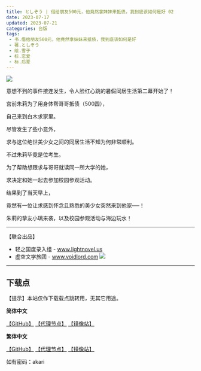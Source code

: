 ```yaml
---
title: としぞう | 借给朋友500元，他竟然拿妹妹来抵债，我到底该如何是好 02
date: 2023-07-17
updated: 2023-07-21
categories: 台版
tags: 
 - 书.借给朋友500元，他竟然拿妹妹来抵债，我到底该如何是好
 - 著.としぞう
 - 绘.雪子
 - 标.恋爱
 - 标.后辈
---
```


![](https://ghproxy.com/https://raw.githubusercontent.com/qtqtEricChiu/LightSnacks/master/pages/source/23/07/21/akari/akari.02.jpg)

意想不到的事件接连发生，令人脸红心跳的暑假同居生活第二幕开始了！

宫前朱莉为了用身体帮哥哥抵债（500圆），

自己来到白木求家里。

尽管发生了些小意外，

求与这位绝世美少女之间的同居生活不知为何非常顺利。

不过朱莉毕竟是位考生。

为了帮助想跟求与哥哥就读同一所大学的她，

求决定和她一起去参加校园参观活动。

结果到了当天早上，

竟然有一位让求感到怀念且熟悉的美少女突然来到他家──！

朱莉的挚友小璃来袭，以及校园参观活动与海边玩水！

---

【联合出品】

- 轻之国度录入组 -
www.lightnovel.us
- 虚空文学旅团 -
www.voidlord.com
![](https://cdn.staticaly.com/gh/Minami926494/EPUB-COVER@main/logo.webp)

---

## 下载点

【提示】本站仅作下载载点跳转用，无其它用途。

**简体中文**

[【GitHub】](https://raw.githubusercontent.com/qtqtEricChiu/LightSnacks/master/pages/source/23/07/21/akari/%5B%E3%81%A8%E3%81%97%E3%81%9E%E3%81%86%5D.%E5%80%9F%E7%BB%99%E6%9C%8B%E5%8F%8B500%E5%85%83%EF%BC%8C%E4%BB%96%E7%AB%9F%E7%84%B6%E6%8B%BF%E5%A6%B9%E5%A6%B9%E6%9D%A5%E6%8A%B5%E5%80%BA%EF%BC%8C%E6%88%91%E5%88%B0%E5%BA%95%E8%AF%A5%E5%A6%82%E4%BD%95%E6%98%AF%E5%A5%BD.02.epub) [【代理节点】](https://ghproxy.com/https://github.com/qtqtEricChiu/LightSnacks/raw/master/pages/source/23/07/21/akari/%5B%E3%81%A8%E3%81%97%E3%81%9E%E3%81%86%5D.%E5%80%9F%E7%BB%99%E6%9C%8B%E5%8F%8B500%E5%85%83%EF%BC%8C%E4%BB%96%E7%AB%9F%E7%84%B6%E6%8B%BF%E5%A6%B9%E5%A6%B9%E6%9D%A5%E6%8A%B5%E5%80%BA%EF%BC%8C%E6%88%91%E5%88%B0%E5%BA%95%E8%AF%A5%E5%A6%82%E4%BD%95%E6%98%AF%E5%A5%BD.02.epub) [【镜像站】](https://hub.nuaa.cf/qtqtEricChiu/LightSnacks/raw/master/pages/source/23/07/21/akari/%5B%E3%81%A8%E3%81%97%E3%81%9E%E3%81%86%5D.%E5%80%9F%E7%BB%99%E6%9C%8B%E5%8F%8B500%E5%85%83%EF%BC%8C%E4%BB%96%E7%AB%9F%E7%84%B6%E6%8B%BF%E5%A6%B9%E5%A6%B9%E6%9D%A5%E6%8A%B5%E5%80%BA%EF%BC%8C%E6%88%91%E5%88%B0%E5%BA%95%E8%AF%A5%E5%A6%82%E4%BD%95%E6%98%AF%E5%A5%BD.02.epub)

**繁体中文**

[【GitHub】](https://raw.githubusercontent.com/qtqtEricChiu/LightSnacks/master/pages/source/23/07/21/akari/[zht][%E3%81%A8%E3%81%97%E3%81%9E%E3%81%86].%E5%80%9F%E7%B5%A6%E6%9C%8B%E5%8F%8B500%E5%9C%93%EF%BC%8C%E4%BB%96%E7%AB%9F%E7%84%B6%E6%8B%BF%E5%A6%B9%E5%A6%B9%E4%BE%86%E6%8A%B5%E5%82%B5%EF%BC%8C%E6%88%91%E5%88%B0%E5%BA%95%E8%A9%B2%E5%A6%82%E4%BD%95%E6%98%AF%E5%A5%BD.02.epub) [【代理节点】](https://ghproxy.com/https://github.com/qtqtEricChiu/LightSnacks/raw/master/pages/source/23/07/21/akari/[zht][%E3%81%A8%E3%81%97%E3%81%9E%E3%81%86].%E5%80%9F%E7%B5%A6%E6%9C%8B%E5%8F%8B500%E5%9C%93%EF%BC%8C%E4%BB%96%E7%AB%9F%E7%84%B6%E6%8B%BF%E5%A6%B9%E5%A6%B9%E4%BE%86%E6%8A%B5%E5%82%B5%EF%BC%8C%E6%88%91%E5%88%B0%E5%BA%95%E8%A9%B2%E5%A6%82%E4%BD%95%E6%98%AF%E5%A5%BD.02.epub) [【镜像站】](https://hub.nuaa.cf/qtqtEricChiu/LightSnacks/raw/master/pages/source/23/07/21/akari/[zht][%E3%81%A8%E3%81%97%E3%81%9E%E3%81%86].%E5%80%9F%E7%B5%A6%E6%9C%8B%E5%8F%8B500%E5%9C%93%EF%BC%8C%E4%BB%96%E7%AB%9F%E7%84%B6%E6%8B%BF%E5%A6%B9%E5%A6%B9%E4%BE%86%E6%8A%B5%E5%82%B5%EF%BC%8C%E6%88%91%E5%88%B0%E5%BA%95%E8%A9%B2%E5%A6%82%E4%BD%95%E6%98%AF%E5%A5%BD.02.epub)

如有密码：akari